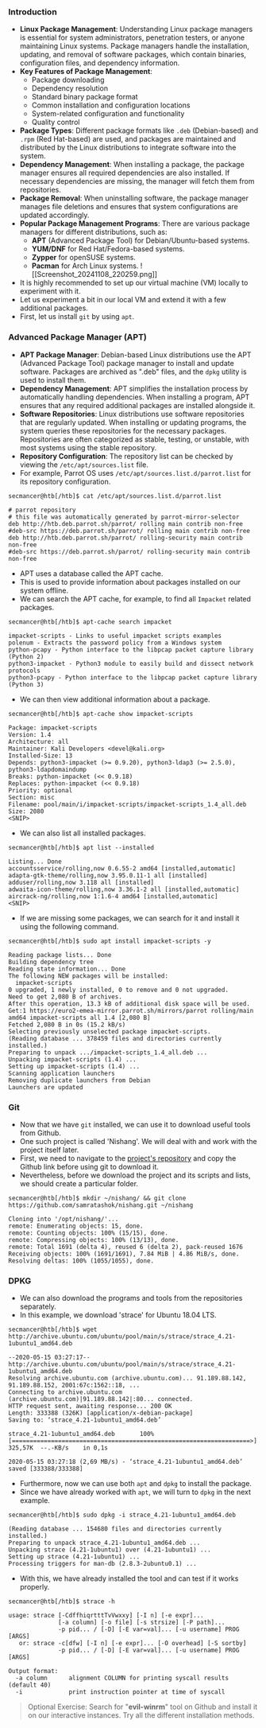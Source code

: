 ### Introduction
- **Linux Package Management**: Understanding Linux package managers is essential for system administrators, penetration testers, or anyone maintaining Linux systems. Package managers handle the installation, updating, and removal of software packages, which contain binaries, configuration files, and dependency information.
- **Key Features of Package Management**:
    - Package downloading
    - Dependency resolution
    - Standard binary package format
    - Common installation and configuration locations
    - System-related configuration and functionality
    - Quality control
- **Package Types**: Different package formats like `.deb` (Debian-based) and `.rpm` (Red Hat-based) are used, and packages are maintained and distributed by the Linux distributions to integrate software into the system.
- **Dependency Management**: When installing a package, the package manager ensures all required dependencies are also installed. If necessary dependencies are missing, the manager will fetch them from repositories.
- **Package Removal**: When uninstalling software, the package manager manages file deletions and ensures that system configurations are updated accordingly.
- **Popular Package Management Programs**: There are various package managers for different distributions, such as:
    - **APT** (Advanced Package Tool) for Debian/Ubuntu-based systems.
    - **YUM/DNF** for Red Hat/Fedora-based systems.
    - **Zypper** for openSUSE systems.
    - **Pacman** for Arch Linux systems.
![[Screenshot_20241108_220259.png]]
- It is highly recommended to set up our virtual machine (VM) locally to experiment with it. 
- Let us experiment a bit in our local VM and extend it with a few additional packages. 
- First, let us install `git` by using `apt`.



### Advanced Package Manager (APT)
- **APT Package Manager**: Debian-based Linux distributions use the APT (Advanced Package Tool) package manager to install and update software. Packages are archived as ".deb" files, and the `dpkg` utility is used to install them.
- **Dependency Management**: APT simplifies the installation process by automatically handling dependencies. When installing a program, APT ensures that any required additional packages are installed alongside it.
- **Software Repositories**: Linux distributions use software repositories that are regularly updated. When installing or updating programs, the system queries these repositories for the necessary packages. Repositories are often categorized as stable, testing, or unstable, with most systems using the stable repository.
- **Repository Configuration**: The repository list can be checked by viewing the `/etc/apt/sources.list` file. 
- For example, Parrot OS uses `/etc/apt/sources.list.d/parrot.list` for its repository configuration.
```shell-session
secmancer@htb[/htb]$ cat /etc/apt/sources.list.d/parrot.list

# parrot repository
# this file was automatically generated by parrot-mirror-selector
deb http://htb.deb.parrot.sh/parrot/ rolling main contrib non-free
#deb-src https://deb.parrot.sh/parrot/ rolling main contrib non-free
deb http://htb.deb.parrot.sh/parrot/ rolling-security main contrib non-free
#deb-src https://deb.parrot.sh/parrot/ rolling-security main contrib non-free
```
- APT uses a database called the APT cache.
- This is used to provide information about packages installed on our system offline. 
- We can search the APT cache, for example, to find all `Impacket` related packages.
```shell-session
secmancer@htb[/htb]$ apt-cache search impacket

impacket-scripts - Links to useful impacket scripts examples
polenum - Extracts the password policy from a Windows system
python-pcapy - Python interface to the libpcap packet capture library (Python 2)
python3-impacket - Python3 module to easily build and dissect network protocols
python3-pcapy - Python interface to the libpcap packet capture library (Python 3)
```
- We can then view additional information about a package.
```shell-session
secmancer@htb[/htb]$ apt-cache show impacket-scripts

Package: impacket-scripts
Version: 1.4
Architecture: all
Maintainer: Kali Developers <devel@kali.org>
Installed-Size: 13
Depends: python3-impacket (>= 0.9.20), python3-ldap3 (>= 2.5.0), python3-ldapdomaindump
Breaks: python-impacket (<< 0.9.18)
Replaces: python-impacket (<< 0.9.18)
Priority: optional
Section: misc
Filename: pool/main/i/impacket-scripts/impacket-scripts_1.4_all.deb
Size: 2080
<SNIP>
```
- We can also list all installed packages.
```shell-session
secmancer@htb[/htb]$ apt list --installed

Listing... Done
accountsservice/rolling,now 0.6.55-2 amd64 [installed,automatic]
adapta-gtk-theme/rolling,now 3.95.0.11-1 all [installed]
adduser/rolling,now 3.118 all [installed]
adwaita-icon-theme/rolling,now 3.36.1-2 all [installed,automatic]
aircrack-ng/rolling,now 1:1.6-4 amd64 [installed,automatic]
<SNIP>
```
- If we are missing some packages, we can search for it and install it using the following command.
```shell-session
secmancer@htb[/htb]$ sudo apt install impacket-scripts -y

Reading package lists... Done
Building dependency tree       
Reading state information... Done
The following NEW packages will be installed:
  impacket-scripts
0 upgraded, 1 newly installed, 0 to remove and 0 not upgraded.
Need to get 2,080 B of archives.
After this operation, 13.3 kB of additional disk space will be used.
Get:1 https://euro2-emea-mirror.parrot.sh/mirrors/parrot rolling/main amd64 impacket-scripts all 1.4 [2,080 B]
Fetched 2,080 B in 0s (15.2 kB/s)
Selecting previously unselected package impacket-scripts.
(Reading database ... 378459 files and directories currently installed.)
Preparing to unpack .../impacket-scripts_1.4_all.deb ...
Unpacking impacket-scripts (1.4) ...
Setting up impacket-scripts (1.4) ...
Scanning application launchers
Removing duplicate launchers from Debian
Launchers are updated
```



### Git
- Now that we have `git` installed, we can use it to download useful tools from Github. 
- One such project is called 'Nishang'. We will deal with and work with the project itself later. 
- First, we need to navigate to the [project's repository](https://github.com/samratashok/nishang) and copy the Github link before using git to download it.
- Nevertheless, before we download the project and its scripts and lists, we should create a particular folder.
```shell-session
secmancer@htb[/htb]$ mkdir ~/nishang/ && git clone https://github.com/samratashok/nishang.git ~/nishang

Cloning into '/opt/nishang/'...
remote: Enumerating objects: 15, done.
remote: Counting objects: 100% (15/15), done.
remote: Compressing objects: 100% (13/13), done.
remote: Total 1691 (delta 4), reused 6 (delta 2), pack-reused 1676
Receiving objects: 100% (1691/1691), 7.84 MiB | 4.86 MiB/s, done.
Resolving deltas: 100% (1055/1055), done.
```



### DPKG
- We can also download the programs and tools from the repositories separately.
- In this example, we download 'strace' for Ubuntu 18.04 LTS.
```shell-session
secmancer@htb[/htb]$ wget http://archive.ubuntu.com/ubuntu/pool/main/s/strace/strace_4.21-1ubuntu1_amd64.deb

--2020-05-15 03:27:17--  http://archive.ubuntu.com/ubuntu/pool/main/s/strace/strace_4.21-1ubuntu1_amd64.deb
Resolving archive.ubuntu.com (archive.ubuntu.com)... 91.189.88.142, 91.189.88.152, 2001:67c:1562::18, ...
Connecting to archive.ubuntu.com (archive.ubuntu.com)|91.189.88.142|:80... connected.
HTTP request sent, awaiting response... 200 OK
Length: 333388 (326K) [application/x-debian-package]
Saving to: ‘strace_4.21-1ubuntu1_amd64.deb’

strace_4.21-1ubuntu1_amd64.deb       100%[===================================================================>] 325,57K  --.-KB/s    in 0,1s    

2020-05-15 03:27:18 (2,69 MB/s) - ‘strace_4.21-1ubuntu1_amd64.deb’ saved [333388/333388]
```
- Furthermore, now we can use both `apt` and `dpkg` to install the package.
- Since we have already worked with `apt`, we will turn to `dpkg` in the next example.
```shell-session
secmancer@htb[/htb]$ sudo dpkg -i strace_4.21-1ubuntu1_amd64.deb 

(Reading database ... 154680 files and directories currently installed.)
Preparing to unpack strace_4.21-1ubuntu1_amd64.deb ...
Unpacking strace (4.21-1ubuntu1) over (4.21-1ubuntu1) ...
Setting up strace (4.21-1ubuntu1) ...
Processing triggers for man-db (2.8.3-2ubuntu0.1) ...
```
- With this, we have already installed the tool and can test if it works properly.
```shell-session
secmancer@htb[/htb]$ strace -h

usage: strace [-CdffhiqrtttTvVwxxy] [-I n] [-e expr]...
              [-a column] [-o file] [-s strsize] [-P path]...
              -p pid... / [-D] [-E var=val]... [-u username] PROG [ARGS]
   or: strace -c[dfw] [-I n] [-e expr]... [-O overhead] [-S sortby]
              -p pid... / [-D] [-E var=val]... [-u username] PROG [ARGS]

Output format:
  -a column      alignment COLUMN for printing syscall results (default 40)
  -i             print instruction pointer at time of syscall
```

> Optional Exercise: Search for "**evil-winrm**" tool on Github and install it on our interactive instances. Try all the different installation methods.